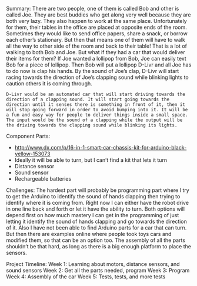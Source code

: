 Summary: 
	There are two people, one of them is called Bob and other is called Joe. They are best buddies who get along very well because they are both very lazy. They also happen to work at the same place. Unfortunately for them, their tables in the office are placed at opposite ends of the room. Sometimes they would like to send office papers, share a snack, or borrow each other’s stationary. But then that means one of them will have to walk all the way to other side of the room and back to their table! That is a lot of walking to both Bob and Joe. But what if they had a car that would deliver their items for them? If Joe wanted a lollipop from Bob, Joe can easily text Bob for a piece of lollipop. Then Bob will put a lollipop D-Livr and all Joe has to do now is clap his hands. By the sound of Joe’s clap, D-Livr will start racing towards the direction of Joe’s clapping sound while blinking lights to caution others it is coming through.
	
	D-Livr would be an automated car that will start driving towards the direction of a clapping sound. It will start going towards the direction until it senses there is something in front of it, then it will stop going forward in order to avoid bumping into it. It will be a fun and easy way for people to deliver things inside a small space. The input would be the sound of a clapping while the output will be the driving towards the clapping sound while blinking its lights.

Component Parts:
-	http://www.dx.com/p/16-in-1-smart-car-chassis-kit-for-arduino-black-yellow-153073
-	Ideally it will be able to turn, but I can’t find a kit that lets it turn
-	Distance sensor
-	Sound sensor
-	Rechargeable batteries

Challenges:
	The hardest part will probably be programming part where I try to get the Arduino to identify the sound of hands clapping then trying to identify where it is coming from. Right now I can either have the robot drive in one line back and forth or let it have the ability to turn. Both options will depend first on how much mastery I can get in the programming of just letting it identify the sound of hands clapping and go towards the direction of it. Also I have not been able to find Arduino parts for a car that can turn. But then there are examples online where people took toys cars and modified them, so that can be an option too. The assembly of all the parts shouldn’t be that hard, as long as there is a big enough platform to place the sensors.

Project Timeline: 
Week 1: Learning about motors, distance sensors, and sound sensors
Week 2: Get all the parts needed, program
Week 3: Program
Week 4: Assembly of the car
Week 5: Tests, tests, and more tests
